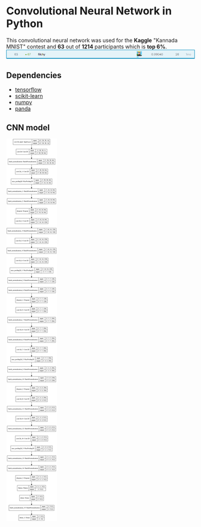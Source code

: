 # Convolutional Neural Network in Python
This convolutional neural network was used for the **Kaggle** "Kannada MNIST" contest and **63** out of **1214** participants which is **top 6%**.
![](result_img/result.png)

## Dependencies
* [tensorflow](https://www.tensorflow.org/)
* [scikit-learn](https://scikit-learn.org/stable/)
* [numpy](https://numpy.org/)
* [panda](https://pandas.pydata.org/)

## CNN model
![](model_img/cnn_model.png)
